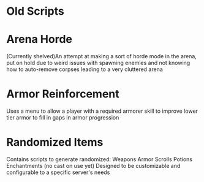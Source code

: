 # Old Scripts

# Arena Horde
(Currently shelved)An attempt at making a sort of horde mode in the arena, put on hold due to weird issues with spawning enemies and not knowing how to auto-remove corpses leading to a very cluttered arena

# Armor Reinforcement
Uses a menu to allow a player with a required armorer skill to improve lower tier armor to fill in gaps in armor progression

# Randomized Items
Contains scripts to generate randomized:
Weapons
Armor
Scrolls
Potions
Enchantments (no cast on use yet)
Designed to be customizable and configurable to a specific server's needs
